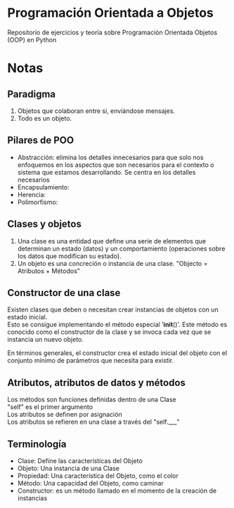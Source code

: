 # Programación Orientada a Objetos
Repositorio de ejercicios y teoría sobre Programación Orientada Objetos (OOP) en Python

# Notas
## Paradigma
1. Objetos que colaboran entre si, enviándose mensajes.
2. Todo es un objeto. 

## Pilares de POO 
<ul>
    <li>Abstracción: elimina los detalles innecesarios para que solo nos enfoquemos en los aspectos que son necesarios para el contexto o sistema que estamos desarrollando. Se centra en los detalles necesarios</li>
    <li>Encapsulamiento:</li>
    <li>Herencia:</li>
    <li>Polimorfismo:</li>
</ul>

## Clases y objetos
1. Una clase es una entidad que define una serie de elementos que determinan un estado (datos) y un comportamiento (operaciones sobre los datos que modifican su estado).
2. Un objeto es una concreción o instancia de una clase. "Objecto = Atributos + Métodos"

## Constructor de una clase
Existen clases que deben o necesitan crear instancias de objetos con un estado inicial. <br>
Esto se consigue implementando el método especial '__init__()'. Este método es conocido como el constructor de la clase y se invoca cada vez que se instancia un nuevo objeto.<br>
<p>En términos generales, el constructor crea el estado inicial del objeto con el conjunto mínimo de parámetros que necesita para existir.</p>

## Atributos, atributos de datos y métodos
Los métodos son funciones definidas dentro de una Clase<br>
"self" es el primer argumento<br>
Los atributos se definen por asignación<br>
Los atributos se refieren en una clase a través del "self.___"<br>

## Terminología 
<ul>
<li>Clase: Define las características del Objeto</li>
<li>Objeto: Una instancia de una Clase</li>
<li>Propiedad: Una característica del Objeto, como el color</li>
<li>Método: Una capacidad del Objeto, como caminar</li>
<li>Constructor: es un método llamado en el momento de la creación de instancias </li>

</ul>
